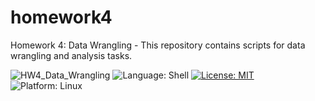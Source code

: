 # homework4
Homework 4: Data Wrangling - This repository contains scripts for data wrangling and analysis tasks.

![HW4_Data_Wrangling](https://github.com/ncsu-csc-510/hw1/actions/workflows/python-app.yml/badge.svg?event=push)
<img alt="Language: Shell" src="https://img.shields.io/badge/Language-Shell-yellow"> 
<a href="https://github.com/ncsu-csc-510/hw1/blob/main/LICENSE"><img alt="License: MIT" src="https://img.shields.io/badge/License-MIT-purple"></a> <!-- License-MIT -->
<img alt="Platform: Linux" src="https://img.shields.io/badge/Linux-FCC624?style=for-the-badge&logo=linux&logoColor=black"> <!-- Platform-Linux -->